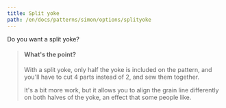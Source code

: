 ```yaml
---
title: Split yoke
path: /en/docs/patterns/simon/options/splityoke
---
```


Do you want a split yoke?

> #### What's the point?
> 
> With a split yoke, only half the yoke is included on the pattern, and you'll have to cut 4 parts instead of 2, and sew them together.
> 
> It's a bit more work, but it allows you to align the grain line differently on both halves of the yoke, an effect that some people like.